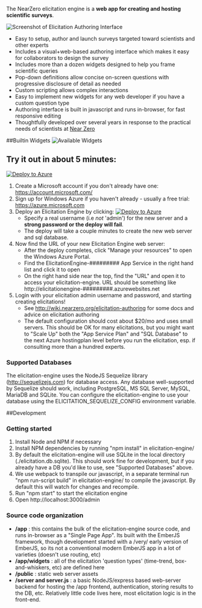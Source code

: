 The NearZero elicitation engine is a **web app for creating and hosting scientific surveys**.

![Screenshot of Elicitation Authoring Interface](https://nearzero.github.io/elicitation-engine/images/screenshot.png)

- Easy to setup, author and launch surveys targeted toward scientists and other experts
- Includes a visual+web-based authoring interface which makes it easy for collaborators to design the survey
- Includes more than a dozen widgets designed to help you frame scientific queries
- Pop-down definitions allow concise on-screen questions with progressive disclosure of detail as needed
- Custom scripting allows complex interactions
- Easy to implement new widgets for any web developer if you have a custom question type
- Authoring interface is built in javascript and runs in-browser, for fast responsive editing
- Thoughtfully developed over several years in response to the practical needs of scientists at [Near Zero](http://www.nearzero.org)

##Builtin Widgets
![Available Widgets](https://nearzero.github.io/elicitation-engine/images/widgets.png)

## Try it out in about 5 minutes:
[![Deploy to Azure](http://azuredeploy.net/deploybutton.png)](https://azuredeploy.net/)

1. Create a Microsoft account if you don't already have one: https://account.microsoft.com/
2. Sign up for Windows Azure if you haven't already - usually a free trial: https://azure.microsoft.com
3. Deploy an Elicitation Engine by clicking: [![Deploy to Azure](http://azuredeploy.net/deploybutton.png)](https://azuredeploy.net/)
   * Specify a real username (i.e *not* 'admin') for the new server and a **strong password or the deploy will fail**.
   * The deploy will take a couple minutes to create the new web server and sql database.
5. Now find the URL of your new Elicitation Engine web server:
   * After the deploy completes, click "Manage your resources" to open the Windows Azure Portal.
   * Find the ElicitationEngine-######### App Service in the right hand list and click it to open
   * On the right hand side near the top, find the "URL" and open it to access your elicitation-engine. URL should be something like http://elicitationengine-#########.azurewebsites.net
6. Login with your elicitation admin username and password, and starting creating elicitations!
   * See http://wiki.nearzero.org/elicitation-authoring for some docs and advice on elicitation authoring
   * The default configuration should cost about $20/mo and uses small servers. This should be OK for many elicitations, but you might want to "Scale Up" both the "App Service Plan" and "SQL Database" to the next Azure hostingplan level before you run the elicitation, esp. if consulting more than a hundred experts.

### Supported Databases

The elicitation-engine uses the NodeJS Sequelize library (http://sequelizejs.com) for database access. Any database well-supported by Sequelize should work, including PostgreSQL, MS SQL Server, MySQL, MariaDB and SQLite. You can configure the elicitation-engine to use your database using the ELICITATION\_SEQUELIZE\_CONFIG environment variable.

##Development

### Getting started

1. Install Node and NPM if necessary
2. Install NPM dependencies by running "npm install" in elicitation-engine/
3. By default the elicitation-engine will use SQLite in the local directory (./elicitation.db.sqlite). This should work fine for development, but if you already have a DB you'd like to use, see "Supported Databases" above.
3. We use webpack to transpile our javascript, in a separate terminal run "npm run-script build" in elicitation-engine/ to compile the javascript. By default this will watch for changes and recompile.
4. Run "npm start" to start the elicitation engine
5. Open http://localhost:3000/admin

### Source code organization

- **/app** : this contains the bulk of the elicitation-engine source code, and runs in-browser as a "Single Page App". Its built with the EmberJS framework, though development started with a /very/ early version of EmberJS, so its not a conventional modern EmberJS app in a lot of varieties (doesn't use routing, etc)
- **/app/widgets** : all of the elicitation 'question types' (time-trend, box-and-whiskers, etc) are defined here
- **/public** : static web server assets
- **/server and server.js** : a basic NodeJS/express based web-server backend for hosting the /app frontend, authentication, storing results to the DB, etc. Relatively little code lives here, most elicitation logic is in the front-end.

